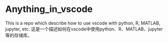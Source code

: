 # Anything_in_vscode
This is a repo which describe how to use vscode with python, R, MATLAB, jupyter, etc.
这是一个描述如何在vscode中使用python、R、MATLAB、jupyter等的存储库。